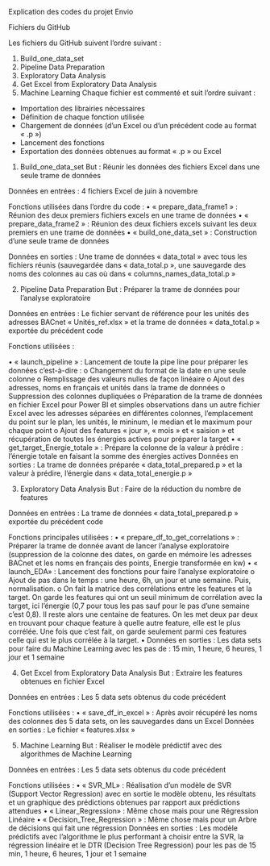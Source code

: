 Explication des codes du projet Envio

Fichiers du GitHub

Les fichiers du GitHub suivent l’ordre suivant : 
1)	Build_one_data_set
2)	Pipeline Data Preparation
3)	Exploratory Data Analysis
4)	Get Excel from Exploratory Data Analysis
5)	Machine Learning 
Chaque fichier est commenté et suit l’ordre suivant : 
-	Importation des librairies nécessaires
-	Définition de chaque fonction utilisée
-	Chargement de données (d’un Excel ou d’un précédent code au format « .p »)
-	Lancement des fonctions
-	Exportation des données obtenues au format « .p » ou Excel 

1)	Build_one_data_set 
But : Réunir les données des fichiers Excel dans une seule trame de données 

Données en entrées : 4 fichiers Excel de juin à novembre
 
Fonctions utilisées dans l’ordre du code : 
•	« prepare_data_frame1 » : Réunion des deux premiers fichiers excels en une trame de données
•	« prepare_data_frame2 » : Réunion des deux fichiers excels  suivant les deux premiers en une trame de données
•	« build_one_data_set » : Construction d’une seule trame de données 

Données en sorties : Une trame de données « data_total » avec tous les fichiers réunis (sauvegardée dans « data_total.p », une sauvegarde des noms des colonnes au cas où dans « columns_names_data_total.p » 

2)	Pipeline Data Preparation 
But : Préparer la trame de données pour l’analyse exploratoire 

Données en entrées : Le fichier servant de référence pour les unités des adresses BACnet « Unités_ref.xlsx » et la trame de données « data_total.p » exportée du précédent code
 

Fonctions utilisées :

•	« launch_pipeline » : Lancement de toute la pipe line pour préparer les données c’est-à-dire :
  o	Changement du format de la date en une seule colonne 
  o	Remplissage des valeurs nulles de façon linéaire
  o	Ajout des adresses, noms en français et unités dans la trame de données
  o	Suppression des colonnes dupliquées
  o	Préparation de la trame de données en fichier Excel pour Power BI et simples observations dans un autre fichier Excel avec les adresses séparées en différentes colonnes, l’emplacement du point sur le plan, les unités, le mininum, le median et le maximum pour chaque point 
  o	Ajout des features « jour », « mois » et « saision » et récupération de toutes les énergies actives pour préparer la target 
•	« get_target_Energie_totale » : Prépare la colonne de la valeur à prédire : l’énergie totale en faisant la somme des énergies actives 
Données en sorties :  La trame de données préparée « data_total_prepared.p » et la valeur à prédire, l’énergie dans « data_total_energie.p »

3)	Exploratory Data Analysis 
But : Faire de la réduction du nombre de features 

Données en entrées : La trame de données « data_total_prepared.p » exportée du précédent code
 
Fonctions principales utilisées :
•	« prepare_df_to_get_correlations » : Préparer la trame de donnée avant de lancer l’analyse exploratoire (suppression de la colonne des dates, on garde en mémoire les adresses BACnet et les noms en français des points, Energie transformée en kw) 
•	« launch_EDA» : Lancement des fonctions pour faire l’analyse exploratoire 
  o	Ajout de pas dans le temps : une heure, 6h, un jour et une semaine. Puis, normalisation.
  o	On fait la matrice des corrélations entre les features et la target. On garde les features qui ont un seuil minimum de corrélation avec la target, ici l’énergie (0,7 pour tous les pas sauf pour le pas d’une semaine c’est 0,8). Il reste alors une centaine de features. On les met deux par deux en trouvant pour chaque feature à quelle autre feature, elle est le plus corrélée. Une fois que c’est fait, on garde seulement parmi ces features celle qui est le plus corrélée à la target. 
•	Données en sorties :  Les data sets pour faire du Machine Learning avec les pas de : 15 min, 1 heure, 6 heures, 1 jour et 1 semaine 


4)	Get Excel from Exploratory Data Analysis 
But : Extraire les features obtenues en fichier Excel 

Données en entrées : Les 5 data sets obtenus du code précédent 
 
Fonctions utilisées :
•	« save_df_in_excel » : Après avoir récupéré les noms des colonnes des 5 data sets, on les sauvegardes dans un Excel 
Données en sorties :  Le fichier « features.xlsx »




5)	Machine Learning 
But : Réaliser le modèle prédictif avec des algorithmes de Machine Learning

Données en entrées : Les 5 data sets obtenus du code précédent 
 
Fonctions utilisées :
•	« SVR_ML» : Réalisation d’un modèle de SVR (Support Vector Regression) avec en sortie le modèle obtenu, les résultats et un graphique des prédictions obtenues par rapport aux prédictions attendues 
•	« Linear_Regression» : Même chose mais pour une Régression Linéaire
•	« Decision_Tree_Regression » : Même chose mais pour un Arbre de décisions qui fait une régression
Données en sorties :  Les modèle prédictifs avec l’algorithme le plus performant à choisir entre la SVR, la régression linéaire et le DTR (Decision Tree Regression) pour les pas de 15 min, 1 heure, 6 heures, 1 jour et 1 semaine 

